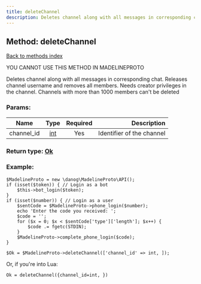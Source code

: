 ```yaml
---
title: deleteChannel
description: Deletes channel along with all messages in corresponding chat. Releases channel username and removes all members. Needs creator privileges in the channel. Channels with more than 1000 members can't be deleted
---
```

## Method: deleteChannel  
[Back to methods index](index.md)


YOU CANNOT USE THIS METHOD IN MADELINEPROTO


Deletes channel along with all messages in corresponding chat. Releases channel username and removes all members. Needs creator privileges in the channel. Channels with more than 1000 members can't be deleted

### Params:

| Name     |    Type       | Required | Description |
|----------|:-------------:|:--------:|------------:|
|channel\_id|[int](../types/int.md) | Yes|Identifier of the channel|


### Return type: [Ok](../types/Ok.md)

### Example:


```
$MadelineProto = new \danog\MadelineProto\API();
if (isset($token)) { // Login as a bot
    $this->bot_login($token);
}
if (isset($number)) { // Login as a user
    $sentCode = $MadelineProto->phone_login($number);
    echo 'Enter the code you received: ';
    $code = '';
    for ($x = 0; $x < $sentCode['type']['length']; $x++) {
        $code .= fgetc(STDIN);
    }
    $MadelineProto->complete_phone_login($code);
}

$Ok = $MadelineProto->deleteChannel(['channel_id' => int, ]);
```

Or, if you're into Lua:

```
Ok = deleteChannel({channel_id=int, })
```

